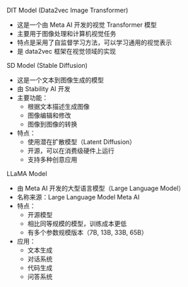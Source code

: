 DIT Model (Data2vec Image Transformer)
- 这是一个由 Meta AI 开发的视觉 Transformer 模型
- 主要用于图像处理和计算机视觉任务
- 特点是采用了自监督学习方法，可以学习通用的视觉表示
- 是 data2vec 框架在视觉领域的实现

SD Model (Stable Diffusion)
- 这是一个文本到图像生成的模型
- 由 Stability AI 开发
- 主要功能：
  - 根据文本描述生成图像
  - 图像编辑和修改
  - 图像到图像的转换
- 特点：
  - 使用潜在扩散模型（Latent Diffusion）
  - 开源，可以在消费级硬件上运行
  - 支持多种创意应用

LLaMA Model
- 由 Meta AI 开发的大型语言模型（Large Language Model）
- 名称来源：Large Language Model Meta AI
- 特点：
  - 开源模型
  - 相比同等规模的模型，训练成本更低
  - 有多个参数规模版本（7B, 13B, 33B, 65B）
- 应用：
  - 文本生成
  - 对话系统
  - 代码生成
  - 问答系统

